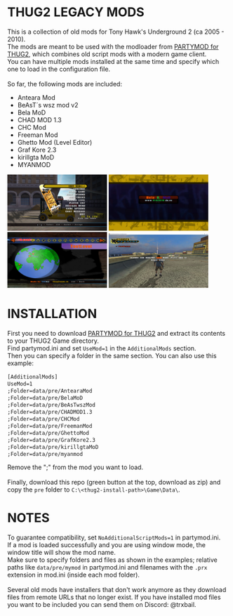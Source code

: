 # THUG2 LEGACY MODS

This is a collection of old mods for Tony Hawk's Underground 2 (ca 2005 - 2010). <br>
The mods are meant to be used with the modloader from [PARTYMOD for THUG2](https://github.com/atljp/thug2-sdl), which combines old script mods with a modern game client.<br>
You can have multiple mods installed at the same time and specify which one to load in the configuration file.
<br><br>
So far, the following mods are included:
- Anteara Mod
- BeAsT´s wsz mod v2
- Bela MoD
- CHAD MOD 1.3
- CHC Mod
- Freeman Mod
- Ghetto Mod (Level Editor)
- Graf Kore 2.3
- kirillgta MoD
- MYANMOD

<img src="./img/AntearaMod.jpg" width="45%"></img> <img src="./img/BelaMod.jpg" width="45%"></img> <img src="./img/CHCMod.jpg" width="45%"></img> <img src="./img/GrafKore.jpg" width="45%"></img> 

# INSTALLATION

First you need to download [PARTYMOD for THUG2](https://github.com/atljp/thug2-sdl) and extract its contents to your THUG2 Game directory.<br>
Find partymod.ini and set `UseMod=1` in the `AdditionalMods` section.<br>
Then you can specify a folder in the same section. You can also use this example:
```
[AdditionalMods]
UseMod=1
;Folder=data/pre/AntearaMod
;Folder=data/pre/BelaMoD
;Folder=data/pre/BeAsTwszMod
;Folder=data/pre/CHADMOD1.3
;Folder=data/pre/CHCMod
;Folder=data/pre/FreemanMod
;Folder=data/pre/GhettoMod
;Folder=data/pre/GrafKore2.3
;Folder=data/pre/kirillgtaMoD
;Folder=data/pre/myanmod
```
Remove the ";" from the mod you want to load.
<br><br>
Finally, download this repo (green button at the top, download as zip) and copy the `pre` folder to `C:\<thug2-install-path>\Game\Data\`.

# NOTES

To guarantee compatibility, set `NoAdditionalScriptMods=1` in partymod.ini.<br>
If a mod is loaded successfully and you are using window mode, the window title will show the mod name.<br>
Make sure to specify folders and files as shown in the examples; relative paths like `data/pre/mymod` in partymod.ini and filenames with the `.prx` extension in mod.ini (inside each mod folder).
<br><br>
Several old mods have installers that don't work anymore as they download files from remote URLs that no longer exist. If you have installed mod files you want to be included you can send them on Discord: @trxbail.